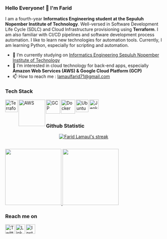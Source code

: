 ### Hello Everyone! 👋 I'm Farid

<!---
I am a last-year **Informatics Engineering** student at the **Sepuluh Nopember Institute of 
Technology**. Well-versed in building and deploying web applications projects using a **Laravel** framework. I am also familiar with the **Google Cloud Platform** and its services. I like to learn new technologies and implement them in my projects. I am interested in **Back-End Development** and **Cloud Computing Architecture** and looking forward to learning more about it.

-   🔭 I’m currently studying on <a href="https://www.its.ac.id/id/beranda/">Informatics Engineering Sepuluh Nopember Institute of Technology</a>
-   🌱 I’m currently learning about cloud technology for back-end apps, especially **Google Cloud Platform**
-   📫 How to reach me : lamaulfarid71@gmail.com
--->

I am a fourth-year **Informatics Engineering student at the Sepuluh Nopember Institute of Technology**. Well-versed in Software Development Life Cycle (SDLC) and Cloud Infrastructure provisioning using **Terraform**. I am also familiar with CI/CD pipelines and software development process automation. I like to learn new technologies for automation tools. Currently, I am learning Python, especially for scripting and automation.

-   🔭 I’m currently studying on <a href="https://www.its.ac.id/id/beranda/">Informatics Engineering Sepuluh Nopember Institute of Technology</a>
-   🌱 I’m interested in cloud technology for back-end apps, especially **Amazon Web Services (AWS) & Google Cloud Platform (GCP)**
-   📫 How to reach me : lamaulfarid71@gmail.com

### Tech Stack

<a href="https://www.terraform.io/">
  <img align="left" alt="Terraform" title="Terraform" width="40px" src="https://www.svgrepo.com/show/354447/terraform-icon.svg" />
</a>
<a href="https://aws.amazon.com/">
  <img align="left" alt="AWS" title="Amazon Web Services" width="85px" src="https://upload.wikimedia.org/wikipedia/commons/thumb/1/1d/AmazonWebservices_Logo.svg/1200px-AmazonWebservices_Logo.svg.png" />
</a>
<a href="https://cloud.google.com/">
  <img align="left" alt="GCP" title="Google Cloud Platform" width="45px" src="https://seeklogo.com/images/G/google-cloud-logo-ADE788217F-seeklogo.com.png" />
</a>
<a href="https://www.docker.com/">
  <img align="left" alt="Docker" title="Docker" width="45px" src="https://www.docker.com/wp-content/uploads/2022/03/vertical-logo-monochromatic.png" />
</a>
<a href="https://ubuntu.com/">
  <img align="left" alt="Ubuntu" title="Ubuntu" width="40px" src="https://iconape.com/wp-content/files/ec/369246/svg/369246.svg" />
</a>
<a href="https://www.jenkins.io/">
  <img align="left" alt="Jenkins" title="Jenkins" width="30px" src="https://upload.wikimedia.org/wikipedia/commons/thumb/e/e9/Jenkins_logo.svg/1200px-Jenkins_logo.svg.png" />
</a>

<br>
<br>
<br>

### Github Statistic

<p align="center">
    <a href="https://github.com/faridlamaul">
        <img title="🔥 Get streak stats for your profile at git.io/streak-stats" alt="Farid Lamaul's streak" src="https://github-readme-streak-stats.herokuapp.com/?user=faridlamaul&theme=vision-friendly-dark&hide_border=true&stroke=0000&background=0e0e0e"/>
    </a>
<br/>
<br/>
  
<p align="left">
<a href="https://github.com/faridlamaul">
  <img height="180em" src="https://github-readme-stats-eight-theta.vercel.app/api?username=faridlamaul&show_icons=true&theme=algolia&include_all_commits=true&count_private=true"/>
  <img height="180em" src="https://github-readme-stats-eight-theta.vercel.app/api/top-langs/?username=faridlamaul&layout=compact&langs_count=8&theme=algolia"/>
</a>
</p>

### Reach me on

<a href="https://twitter.com/faridlamaul/">
  <img align="left" alt="Twitter" title="Twitter" width="30px" src="https://upload.wikimedia.org/wikipedia/commons/thumb/4/4f/Twitter-logo.svg/2491px-Twitter-logo.svg.png" />
</a>
<a href="https://linkedin.com/in/faridlamaul/">
  <img align="left" alt="LinkedIn" title="LinkedIn" width="30px" src="https://cdn-icons-png.flaticon.com/512/174/174857.png" />
</a>
<a href="https://instagram.com/faridlamaul">
  <img align="left" alt="Instagram" title="Instagram" width="30px" src="https://upload.wikimedia.org/wikipedia/commons/thumb/e/e7/Instagram_logo_2016.svg/2048px-Instagram_logo_2016.svg.png" />
</a>

<!-- test -->
